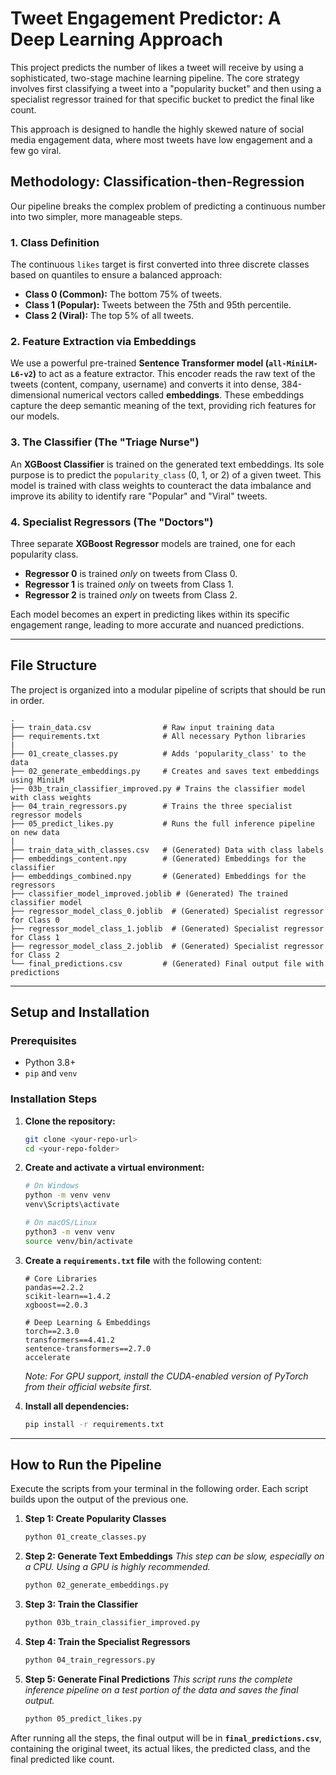 # Tweet Engagement Predictor: A Deep Learning Approach

This project predicts the number of likes a tweet will receive by using a sophisticated, two-stage machine learning pipeline. The core strategy involves first classifying a tweet into a "popularity bucket" and then using a specialist regressor trained for that specific bucket to predict the final like count.

This approach is designed to handle the highly skewed nature of social media engagement data, where most tweets have low engagement and a few go viral.

## Methodology: Classification-then-Regression

Our pipeline breaks the complex problem of predicting a continuous number into two simpler, more manageable steps.

### 1\. **Class Definition**

The continuous `likes` target is first converted into three discrete classes based on quantiles to ensure a balanced approach:

  - **Class 0 (Common):** The bottom 75% of tweets.
  - **Class 1 (Popular):** Tweets between the 75th and 95th percentile.
  - **Class 2 (Viral):** The top 5% of all tweets.

### 2\. **Feature Extraction via Embeddings**

We use a powerful pre-trained **Sentence Transformer model (`all-MiniLM-L6-v2`)** to act as a feature extractor. This encoder reads the raw text of the tweets (content, company, username) and converts it into dense, 384-dimensional numerical vectors called **embeddings**. These embeddings capture the deep semantic meaning of the text, providing rich features for our models.

### 3\. **The Classifier (The "Triage Nurse")**

An **XGBoost Classifier** is trained on the generated text embeddings. Its sole purpose is to predict the `popularity_class` (0, 1, or 2) of a given tweet. This model is trained with class weights to counteract the data imbalance and improve its ability to identify rare "Popular" and "Viral" tweets.

### 4\. **Specialist Regressors (The "Doctors")**

Three separate **XGBoost Regressor** models are trained, one for each popularity class.

  - **Regressor 0** is trained *only* on tweets from Class 0.
  - **Regressor 1** is trained *only* on tweets from Class 1.
  - **Regressor 2** is trained *only* on tweets from Class 2.

Each model becomes an expert in predicting likes within its specific engagement range, leading to more accurate and nuanced predictions.

-----

## File Structure

The project is organized into a modular pipeline of scripts that should be run in order.

```
.
├── train_data.csv                # Raw input training data
├── requirements.txt              # All necessary Python libraries
|
├── 01_create_classes.py          # Adds 'popularity_class' to the data
├── 02_generate_embeddings.py     # Creates and saves text embeddings using MiniLM
├── 03b_train_classifier_improved.py # Trains the classifier model with class weights
├── 04_train_regressors.py        # Trains the three specialist regressor models
├── 05_predict_likes.py           # Runs the full inference pipeline on new data
|
├── train_data_with_classes.csv   # (Generated) Data with class labels
├── embeddings_content.npy        # (Generated) Embeddings for the classifier
├── embeddings_combined.npy       # (Generated) Embeddings for the regressors
├── classifier_model_improved.joblib # (Generated) The trained classifier model
├── regressor_model_class_0.joblib  # (Generated) Specialist regressor for Class 0
├── regressor_model_class_1.joblib  # (Generated) Specialist regressor for Class 1
├── regressor_model_class_2.joblib  # (Generated) Specialist regressor for Class 2
└── final_predictions.csv         # (Generated) Final output file with predictions
```

-----

## Setup and Installation

### Prerequisites

  - Python 3.8+
  - `pip` and `venv`

### Installation Steps

1.  **Clone the repository:**

    ```bash
    git clone <your-repo-url>
    cd <your-repo-folder>
    ```

2.  **Create and activate a virtual environment:**

    ```bash
    # On Windows
    python -m venv venv
    venv\Scripts\activate

    # On macOS/Linux
    python3 -m venv venv
    source venv/bin/activate
    ```

3.  **Create a `requirements.txt` file** with the following content:

    ```text
    # Core Libraries
    pandas==2.2.2
    scikit-learn==1.4.2
    xgboost==2.0.3

    # Deep Learning & Embeddings
    torch==2.3.0
    transformers==4.41.2
    sentence-transformers==2.7.0
    accelerate
    ```

    *Note: For GPU support, install the CUDA-enabled version of PyTorch from their official website first.*

4.  **Install all dependencies:**

    ```bash
    pip install -r requirements.txt
    ```

-----

## How to Run the Pipeline

Execute the scripts from your terminal in the following order. Each script builds upon the output of the previous one.

1.  **Step 1: Create Popularity Classes**

    ```bash
    python 01_create_classes.py
    ```

2.  **Step 2: Generate Text Embeddings**
    *This step can be slow, especially on a CPU. Using a GPU is highly recommended.*

    ```bash
    python 02_generate_embeddings.py
    ```

3.  **Step 3: Train the Classifier**

    ```bash
    python 03b_train_classifier_improved.py
    ```

4.  **Step 4: Train the Specialist Regressors**

    ```bash
    python 04_train_regressors.py
    ```

5.  **Step 5: Generate Final Predictions**
    *This script runs the complete inference pipeline on a test portion of the data and saves the final output.*

    ```bash
    python 05_predict_likes.py
    ```

After running all the steps, the final output will be in **`final_predictions.csv`**, containing the original tweet, its actual likes, the predicted class, and the final predicted like count.

